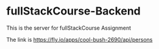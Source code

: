 # fullStackCourse-Backend
This is the server for fullStackCourse Assignment

The link is https://fly.io/apps/cool-bush-2690/api/persons


